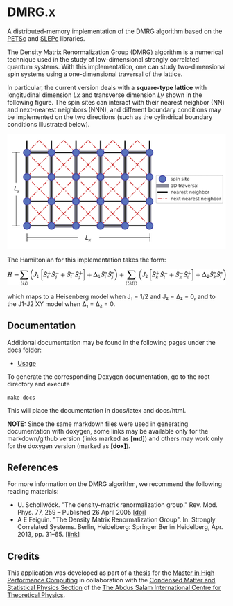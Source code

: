 DMRG.x
======

A distributed-memory implementation of the DMRG algorithm based on the [PETSc](https://www.mcs.anl.gov/petsc/) and
[SLEPc](http://slepc.upv.es/) libraries.

The Density Matrix Renormalization Group (DMRG) algorithm is a numerical technique used in the study of low-dimensional
strongly correlated quantum systems. With this implementation, one can study two-dimensional spin systems using a one-dimensional
traversal of the lattice.

In particular, the current version deals with a **square-type lattice** with longitudinal dimension *Lx* and transverse
dimension *Ly* shown in the following figure.
The spin sites can interact with their nearest neighbor (NN) and next-nearest neighbors (NNN), and different boundary conditions may be implemented on the two directions (such as the cylindrical boundary conditions illustrated below).

![](./assets/img/lattice-j1-j2-square.png)

The Hamiltonian for this implementation takes the form:

![](./assets/img/equation-j1-j2.png)

which maps to a Heisenberg model when J₁ = 1/2 and J₂ = Δ₂ = 0, and to the J1-J2 XY model when Δ₁ = Δ₂ = 0.

Documentation
-------------

Additional documentation may be found in the following pages under the docs folder:

 - [Usage](docs/usage.md)

To generate the corresponding Doxygen documentation, go to the root directory and execute

    make docs

This will place the documentation in docs/latex and docs/html.

**NOTE:**
Since the same markdown files were used in generating documentation with doxygen, some links may be available only for the
markdown/github version (links marked as **[md]**) and others may work only for the doxygen version (marked as **[dox]**).

References
----------

For more information on the DMRG algorithm, we recommend the following reading materials:
 - U. Schollwöck. "The density-matrix renormalization group." Rev. Mod. Phys. 77, 259 – Published 26 April 2005
    [[doi](https://doi.org/10.1103/RevModPhys.77.259)]
 - A E Feiguin. "The Density Matrix Renormalization Group". In: Strongly Correlated Systems. Berlin, Heidelberg: Springer Berlin Heidelberg, Apr. 2013, pp. 31–65. [[link](https://www.springer.com/cda/content/document/cda_downloaddocument/9783642351051-c2.pdf?SGWID=0-0-45-1391718-p174727662)]

<!--
Table of Contents
-----------------
 - [Prerequisites](#prerequisites)
 - [Installation](#installation)
 - [Usage](#usage)
 - [Contributing](#contributing)
 - [Credits](#credits)
 - [License](#license)

Prerequisites
-------------

Installation
------------

Usage
-----

Contributing
------------
-->

Credits
-------
This application was developed as part of a [thesis](http://hdl.handle.net/20.500.11767/68070) for the [Master in High Performance Computing](http://www.mhpc.it)
in collaboration with the [Condensed Matter and Statistical Physics Section](https://www.ictp.it/research/cmsp.aspx) of the
[The Abdus Salam International Centre for Theoretical Physics](http://www.ictp.it).

<!--
License
-------
-->
